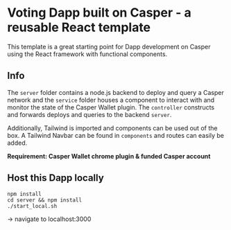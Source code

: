 # Voting Dapp built on Casper - a reusable React template
This template is a great starting point for Dapp development on Casper using the React framework with functional components.

## Info
The `server` folder contains a node.js backend to deploy and query a Casper network and the `service` folder houses a component to interact with and monitor the state of the Casper Wallet plugin. The `controller` constructs and forwards deploys and queries to the backend `server`.

Additionally, Tailwind is imported and components can be used out of the box. A Tailwind Navbar can be found in `components` and routes can easily be added.

**Requirement: Casper Wallet chrome plugin & funded Casper account**

## Host this Dapp locally
```
npm install 
cd server && npm install
./start_local.sh
```

-> navigate to localhost:3000


